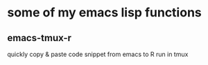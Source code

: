 # some of my emacs lisp functions
## emacs-tmux-r
quickly copy & paste code snippet from emacs to R run in tmux
